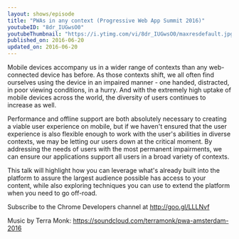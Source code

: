 ```yaml
---
layout: shows/episode
title: "PWAs in any context (Progressive Web App Summit 2016)"
youtubeID: "8dr_IUGwsO0"
youtubeThumbnail: "https://i.ytimg.com/vi/8dr_IUGwsO0/maxresdefault.jpg"
published_on: 2016-06-20
updated_on: 2016-06-20
---
```


Mobile devices accompany us in a wider range of contexts than any web-connected device has before. As those contexts shift, we all often find ourselves using the device in an impaired manner - one handed, distracted, in poor viewing conditions, in a hurry. And with the extremely high uptake of mobile devices across the world, the diversity of users continues to increase as well.

Performance and offline support are both absolutely necessary to creating a viable user experience on mobile, but if we haven't ensured that the user experience is also flexible enough to work with the user's abilities in diverse contexts, we may be letting our users down at the critical moment. By addressing the needs of users with the most permanent impairments, we can ensure our applications support all users in a broad variety of contexts.

This talk will highlight how you can leverage what's already built into the platform to assure the largest audience possible has access to your content, while also exploring techniques you can use to extend the platform when you need to go off-road.

Subscribe to the Chrome Developers channel at http://goo.gl/LLLNvf

Music by Terra Monk: https://soundcloud.com/terramonk/pwa-amsterdam-2016

